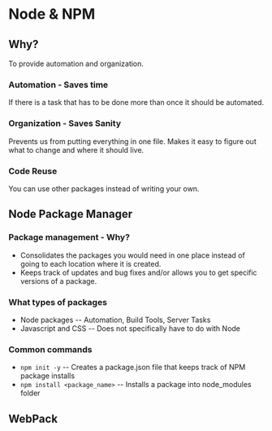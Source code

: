 # Node & NPM

## Why?

To provide automation and organization.  

### Automation - Saves time

If there is a task that has to be done more than once it should be automated.

### Organization - Saves Sanity

Prevents us from putting everything in one file. Makes it easy to figure out what to change and where it should live.

### Code Reuse

You can use other packages instead of writing your own.

## Node Package Manager

### Package management - Why?

- Consolidates the packages you would need in one place instead of going to each location where it is created.
- Keeps track of updates and bug fixes and/or allows you to get specific versions of a package.

### What types of packages

- Node packages -- Automation, Build Tools, Server Tasks
- Javascript and CSS -- Does not specifically have to do with Node

### Common commands

- `npm init -y` -- Creates a package.json file that keeps track of NPM package installs
- `npm install <package_name>` -- Installs a package into node_modules folder

## WebPack

